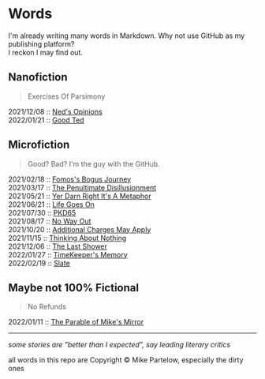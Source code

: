 # Words

I'm already writing many words in Markdown. Why not use GitHub as my publishing platform?  
I reckon I may find out.

## Nanofiction

> Exercises Of Parsimony  

2021/12/08 :: [Ned's Opinions](nanofictions/20211208_neds_opinions.md)  
2022/01/21 :: [Good Ted](nanofictions/20220121_good_ted.md)  

## Microfiction

> Good? Bad? I'm the guy with the GitHub.

2021/02/18 :: [Fomos's Bogus Journey](microfictions/20210218_fomoss_bogus_journey.md)  
2021/03/17 :: [The Penultimate Disillusionment](microfictions/20210317_the_penultimate_disillusionment.md)  
2021/05/21 :: [Yer Darn Right It's A Metaphor](microfictions/20210521_yer_darn_right_its_a_metaphor.md)  
2021/06/21 :: [Life Goes On](microfictions/20210621_life_goes_on.md)  
2021/07/30 :: [PKD65](microfictions/20210730_pkd65.md)  
2021/08/17 :: [No Way Out](microfictions/20210817_no_way_out.md)  
2021/10/20 :: [Additional Charges May Apply](microfictions/20211020_additional_charges_may_apply.md)  
2021/11/15 :: [Thinking About Nothing](microfictions/20211115_thinking_about_nothing.md)  
2021/12/06 :: [The Last Shower](microfictions/20211206_the_last_shower.md)  
2022/01/27 :: [TimeKeeper's Memory](microfictions/20220127_timekeepers_memory.md)  
2022/02/19 :: [Slate](microfictions/20220219_slate.md)  

## Maybe not 100% Fictional

> No Refunds

2022/01/11 :: [The Parable of Mike's Mirror](etc/20220111_the_parable_of_mikes_mirror.md)

---

_some stories are "better than I expected", say leading literary critics_

all words in this repo are Copyright © Mike Partelow, especially the dirty ones
